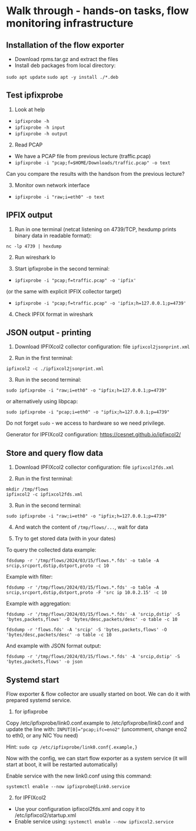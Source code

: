 # Walk through - hands-on tasks, flow monitoring infrastructure

## Installation of the flow exporter

- Download rpms.tar.gz and extract the files
- Install deb packages from local directory:

`sudo apt update`
`sudo apt -y install ./*.deb`

## Test ipfixprobe

1. Look at help

- `ipfixprobe -h`
- `ipfixprobe -h input`
- `ipfixprobe -h output`

2. Read PCAP

- We have a PCAP file from previous lecture (traffic.pcap)
- `ipfixprobe -i "pcap;f=$HOME/Downloads/traffic.pcap" -o text`

Can you compare the results with the handson from the previous lecture?

3. Monitor own network interface

- `ipfixprobe -i "raw;i=eth0" -o text`

## IPFIX output

1. Run in one terminal (netcat listening on 4739/TCP, hexdump prints binary data in readable format):

`nc -lp 4739 | hexdump`

2. Run wireshark lo

3. Start ipfixprobe in the second terminal:

- `ipfixprobe -i "pcap;f=traffic.pcap" -o 'ipfix'`

(or the same with explicit IPFIX collector target)

- `ipfixprobe -i "pcap;f=traffic.pcap" -o 'ipfix;h=127.0.0.1;p=4739'`

4. Check IPFIX format in wireshark

## JSON output - printing

1. Download IPFIXcol2 collector configuration: file `ipfixcol2jsonprint.xml`

2. Run in the first terminal:

`ipfixcol2 -c ./ipfixcol2jsonprint.xml`

3. Run in the second terminal:

`sudo ipfixprobe -i "raw;i=eth0" -o "ipfix;h=127.0.0.1;p=4739"`

or alternatively using libpcap:

`sudo ipfixprobe -i "pcap;i=eth0" -o "ipfix;h=127.0.0.1;p=4739"`

Do not forget `sudo` - we access to hardware so we need privilege.

Generator for IPFIXcol2 configuration: https://cesnet.github.io/ipfixcol2/

## Store and query flow data

1. Download IPFIXcol2 collector configuration: file `ipfixcol2fds.xml`

2. Run in the first terminal:

```
mkdir /tmp/flows
ipfixcol2 -c ipfixcol2fds.xml
```

3. Run in the second terminal:

```
sudo ipfixprobe -i "raw;i=eth0" -o "ipfix;h=127.0.0.1;p=4739"
```

4. And watch the content of `/tmp/flows/...`, wait for data

5. Try to get stored data (with in your dates)

To query the collected data example:

`fdsdump -r '/tmp/flows/2024/03/15/flows.*.fds' -o table -A srcip,srcport,dstip,dstport,proto -c 10`

Example with filter:

`fdsdump -r '/tmp/flows/2024/03/15/flows.*.fds' -o table -A srcip,srcport,dstip,dstport,proto -F 'src ip 10.0.2.15' -c 10`

Example with aggregation:

`fdsdump -r '/tmp/flows/2024/03/15/flows.*.fds' -A 'srcip,dstip' -S 'bytes,packets,flows' -O 'bytes/desc,packets/desc' -o table -c 10`

`fdsdump -r 'flows.fds' -A 'srcip' -S 'bytes,packets,flows' -O 'bytes/desc,packets/desc' -o table -c 10`

And example with JSON format output:

`fdsdump -r '/tmp/flows/2024/03/15/flows.*.fds' -A 'srcip,dstip' -S 'bytes,packets,flows' -o json`

## Systemd start

Flow exporter & flow collector are usually started on boot.  We can do it with prepared systemd service.

1. for ipfixprobe

Copy /etc/ipfixprobe/link0.conf.example to /etc/ipfixprobe/link0.conf and update the line with:
`INPUT[0]="pcap;ifc=eno2"` (uncomment, change eno2 to eth0, or any NIC You need)

Hint: `sudo cp /etc/ipfixprobe/link0.conf{.example,}`

Now with the config, we can start flow exporter as a system service (it will start at boot, it will be restarted automatically)

Enable service with the new link0.conf using this command:

`systemctl enable --now ipfixprobe@link0.service`

2. for IPFIXcol2

- Use your configuration ipfixcol2fds.xml and copy it to /etc/ipfixcol2/startup.xml
- Enable service using: `systemctl enable --now ipfixcol2.service`


